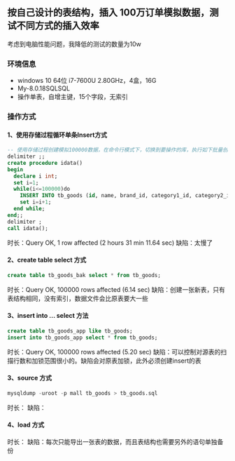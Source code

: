 ## 按自己设计的表结构，插入 100万订单模拟数据，测试不同方式的插入效率

考虑到电脑性能问题，我降低的测试的数量为10w

### 环境信息
- windows 10 64位 i7-7600U 2.80GHz，4盒，16G
- My-8.0.18SQLSQL
- 操作单表，自增主键，15个字段，无索引

### 操作方式
#### 1、使用存储过程循环单条Insert方式
``` SQL
-- 使用存储过程创建模拟100000数据，在命令行模式下，切换到要操作的库，执行如下批量创建数据
delimiter ;;
create procedure idata()
begin
  declare i int;
  set i=1;
  while(i<=100000)do
    INSERT INTO tb_goods (id, name, brand_id, category1_id, category2_id, category3_id, sales, desc_detail, desc_pack, desc_service, keywords, create_time, update_time, version, is_deleted) VALUES (i, 'iphone x', i, i, null, null, 1000, 'iphone x 详细介绍', 'iphone x 包装信息', 'iphone x 售后服务', 'iphone,apple', '2020-11-24 12:56:00', '2020-11-24 12:56:00', 1, false);
    set i=i+1;
  end while;
end;;
delimiter ;
call idata();
```
时长：Query OK, 1 row affected (2 hours 31 min 11.64 sec)
缺陷：太慢了

#### 2、create table select 方式
``` SQL
create table tb_goods_bak select * from tb_goods;
```
时长：Query OK, 100000 rows affected (6.14 sec)
缺陷：创建一张新表，只有表结构相同，没有索引，数据文件会比原表要大一些

#### 3、insert into ... select 方法
``` SQL
create table tb_goods_app like tb_goods;
insert into tb_goods_app select * from tb_goods;
```
时长：Query OK, 100000 rows affected (5.20 sec)
缺陷：可以控制对源表的扫描行数和加锁范围很小的。缺陷会对原表加锁，此外必须创建insert的表

#### 3、source 方式
``` SQL
mysqldump -uroot -p mall tb_goods > tb_goods.sql

```
时长：
缺陷：

#### 4、load 方式
时长：
缺陷：每次只能导出一张表的数据，而且表结构也需要另外的语句单独备份

